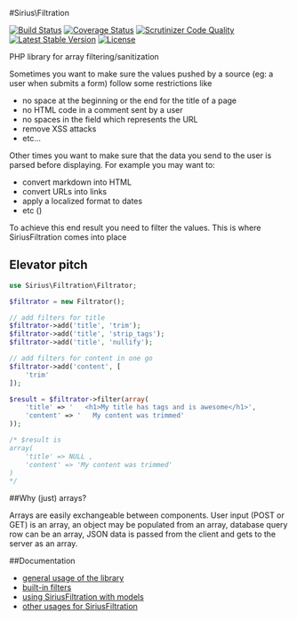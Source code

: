#Sirius\Filtration

[![Build Status](https://travis-ci.org/siriusphp/filtration.png?branch=master)](https://travis-ci.org/siriusphp/filtration)
[![Coverage Status](https://coveralls.io/repos/siriusphp/filtration/badge.png)](https://coveralls.io/r/siriusphp/filtration)
[![Scrutinizer Code Quality](https://scrutinizer-ci.com/g/siriusphp/filtration/badges/quality-score.png?s=1897aacdd8313df10089c5307b336c0fde8624db)](https://scrutinizer-ci.com/g/siriusphp/filtration/)
[![Latest Stable Version](https://poser.pugx.org/siriusphp/filtration/version.png)](https://packagist.org/packages/siriusphp/filtration)
[![License](https://poser.pugx.org/siriusphp/filtration/license.png)](https://packagist.org/packages/siriusphp/filtration)

PHP library for array filtering/sanitization

Sometimes you want to make sure the values pushed by a source (eg: a user when submits a form) follow some restrictions like

- no space at the beginning or the end for the title of a page
- no HTML code in a comment sent by a user
- no spaces in the field which represents the URL
- remove XSS attacks
- etc...

Other times you want to make sure that the data you send to the user is parsed before displaying. For example you may want to:

- convert markdown into HTML
- convert URLs into links
- apply a localized format to dates
- etc ()

To achieve this end result you need to filter the values. This is where SiriusFiltration comes into place

## Elevator pitch

```php
use Sirius\Filtration\Filtrator;

$filtrator = new Filtrator();

// add filters for title
$filtrator->add('title', 'trim');
$filtrator->add('title', 'strip_tags');
$filtrator->add('title', 'nullify');

// add filters for content in one go
$filtrator->add('content', [
	'trim'
]);

$result = $filtrator->filter(array(
	'title' => '   <h1>My title has tags and is awesome</h1>',
	'content' => '   My content was trimmed'
));

/* $result is
array(
	'title' => NULL ,
	'content' => 'My content was trimmed'
)
*/
```

##Why (just) arrays?

Arrays are easily exchangeable between components. User input (POST or GET) is an array, an object may be populated from an array, database query row can be an array, JSON data is passed from the client and gets to the server as an array. 

##Documentation

- [general usage of the library](docs/index.md)
- [built-in filters](docs/filters.md)
- [using SiriusFiltration with models](docs/modeling.md)
- [other usages for SiriusFiltration](docs/other.md)
